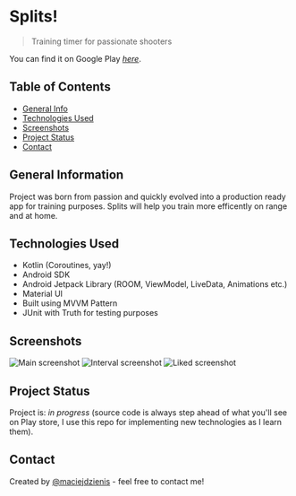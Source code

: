 # Splits!
> Training timer for passionate shooters

You can find it on Google Play [_here_](https://play.google.com/store/apps/details?id=com.patoka.splits).

## Table of Contents
* [General Info](#general-information)
* [Technologies Used](#technologies-used)
* [Screenshots](#screenshots)
* [Project Status](#project-status)
* [Contact](#contact)


## General Information
Project was born from passion and quickly evolved into a production ready app for training purposes. Splits will help you train more efficently on range and at home.


## Technologies Used
- Kotlin (Coroutines, yay!)
- Android SDK
- Android Jetpack Library (ROOM, ViewModel, LiveData, Animations etc.)
- Material UI
- Built using MVVM Pattern
- JUnit with Truth for testing purposes


## Screenshots
![Main screenshot](./img/screenshot.png)
![Interval screenshot](./img/screenshotInterval.png)
![Liked screenshot](./img/screenshotRoom.png)


## Project Status
Project is: _in progress_ (source code is always step ahead of what you'll see on Play store, I use this repo for implementing new technologies as I learn them).


## Contact
Created by [@maciejdzienis](https://www.patoka.io/) - feel free to contact me!
